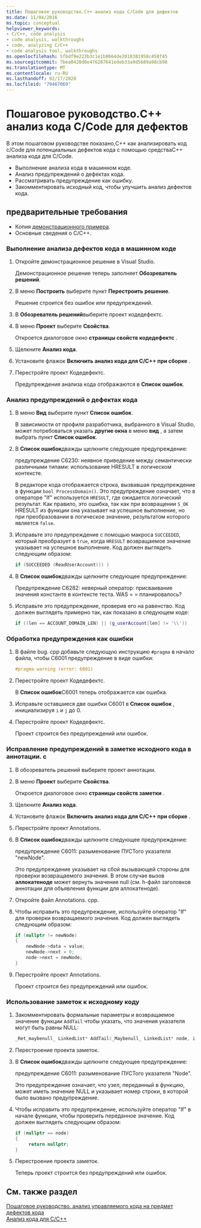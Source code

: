 ```yaml
---
title: Пошаговое руководство.C++ анализ кода C/Code для дефектов
ms.date: 11/04/2016
ms.topic: conceptual
helpviewer_keywords:
- C/C++, code analysis
- code analysis, walkthroughs
- code, analyzing C/C++
- code analysis tool, walkthroughs
ms.openlocfilehash: 5fbdf9e223b3c1e1b8664de2018381958c458f45
ms.sourcegitcommit: 7bea0420d0e476287641edeb33a9d5689a98cb98
ms.translationtype: MT
ms.contentlocale: ru-RU
ms.lasthandoff: 02/17/2020
ms.locfileid: "79467069"
---
```

# <a name="walkthrough-analyzing-cc-code-for-defects"></a>Пошаговое руководство.C++ анализ кода C/Code для дефектов

В этом пошаговом руководстве показано,C++ как анализировать код c/Code для потенциальных дефектов кода с помощью средстваC++ анализа кода для C/Code.

- Выполнение анализа кода в машинном коде.
- Анализ предупреждений о дефектах кода.
- Рассматривать предупреждение как ошибку.
- Закомментировать исходный код, чтобы улучшить анализ дефектов кода.

## <a name="prerequisites"></a>предварительные требования

- Копия [демонстрационного примера](../code-quality/demo-sample.md).
- Основные сведения о C/C++.

### <a name="to-run-code-defect-analysis-on-native-code"></a>Выполнение анализа дефектов кода в машинном коде

1. Откройте демонстрационное решение в Visual Studio.

     Демонстрационное решение теперь заполняет **Обозреватель решений**.

1. В меню **Построить** выберите пункт **Перестроить решение**.

     Решение строится без ошибок или предупреждений.

1. В **Обозреватель решений**выберите проект кодедефектс.

1. В меню **Проект** выберите **Свойства**.

     Откроется диалоговое окно **страницы свойств кодедефектс** .

1. Щелкните **Анализ кода**.

1. Установите флажок **Включить анализ кода для C/C++ при сборке** .

1. Перестройте проект Кодедефектс.

     Предупреждения анализа кода отображаются в **Список ошибок**.

### <a name="to-analyze-code-defect-warnings"></a>Анализ предупреждений о дефектах кода

1. В меню **Вид** выберите пункт **Список ошибок**.

     В зависимости от профиля разработчика, выбранного в Visual Studio, может потребоваться указать **другие окна** в меню **вид** , а затем выбрать пункт **Список ошибок**.

1. В **Список ошибок**дважды щелкните следующее предупреждение:

     предупреждение C6230: неявное приведение между семантически различными типами: использование HRESULT в логическом контексте.

     В редакторе кода отображается строка, вызвавшая предупреждение в функции `bool ProcessDomain()`. Это предупреждение означает, что в операторе "If" используется `HRESULT`, где ожидается логический результат.  Как правило, это ошибка, так как при возвращении `S_OK` HRESULT из функции она указывает на успешное выполнение, но при преобразовании в логическое значение, результатом которого является `false`.

1. Исправьте это предупреждение с помощью макроса `SUCCEEDED`, который преобразует в `true`, когда `HRESULT` возвращаемое значение указывает на успешное выполнение. Код должен выглядеть следующим образом:

   ```cpp
   if (SUCCEEDED (ReadUserAccount()) )
   ```

1. В **Список ошибок**дважды щелкните следующее предупреждение:

     Предупреждение C6282: неверный оператор: присваивание значения константе в контексте теста. WAS = = планировалось?

1. Исправьте это предупреждение, проверив его на равенство. Код должен выглядеть примерно так, как показано в следующем коде:

   ```cpp
   if ((len == ACCOUNT_DOMAIN_LEN) || (g_userAccount[len] != '\\'))
   ```

### <a name="to-treat-warning-as-an-error"></a>Обработка предупреждения как ошибки

1. В файле bug. cpp добавьте следующую инструкцию `#pragma` в начало файла, чтобы C6001 предупреждение в виде ошибки:

   ```cpp
   #pragma warning (error: 6001)
   ```

1. Перестройте проект Кодедефектс.

     В **Список ошибок**C6001 теперь отображается как ошибка.

1. Исправьте оставшиеся две ошибки C6001 в **Список ошибок** , инициализируя `i` и `j` до 0.

1. Перестройте проект Кодедефектс.

     Проект строится без предупреждений или ошибок.

### <a name="to-correct-the-source-code-annotation-warnings-in-annotationc"></a>Исправление предупреждений в заметке исходного кода в аннотации. c

1. В обозреватель решений выберите проект аннотации.

1. В меню **Проект** выберите **Свойства**.

     Откроется диалоговое окно **страницы свойств заметки** .

1. Щелкните **Анализ кода**.

1. Установите флажок **Включить анализ кода для C/C++ при сборке** .

1. Перестройте проект Annotations.

1. В **Список ошибок**дважды щелкните следующее предупреждение:

     предупреждение C6011: разыменование ПУСТого указателя "newNode".

     Это предупреждение указывает на сбой вызывающей стороны для проверки возвращаемого значения. В этом случае вызов **аллокатеноде** может вернуть значение null (см. h-файл заголовков аннотации для объявления функции для аллокатеноде).

1. Откройте файл Annotations. cpp.

1. Чтобы исправить это предупреждение, используйте оператор "If" для проверки возвращаемого значения. Код должен выглядеть следующим образом:

   ```cpp
   if (nullptr != newNode)
   {
       newNode->data = value;
       newNode->next = 0;
       node->next = newNode;
   }
   ```

1. Перестройте проект Annotations.

     Проект строится без предупреждений или ошибок.

### <a name="to-use-source-code-annotation"></a>Использование заметок к исходному коду

1. Закомментировать формальные параметры и возвращаемое значение функции `AddTail` чтобы указать, что значения указателя могут быть равны NULL:

   ```cpp
   _Ret_maybenull_ LinkedList* AddTail(_Maybenull_ LinkedList* node, int value)
   ```

1. Перестроение проекта заметок.

1. В **Список ошибок**дважды щелкните следующее предупреждение:

     предупреждение C6011: разыменование ПУСТого указателя "Node".

     Это предупреждение означает, что узел, переданный в функцию, может иметь значение NULL и указывает номер строки, в которой было вызвано предупреждение.

1. Чтобы исправить это предупреждение, используйте оператор "If" в начале функции, чтобы проверить переданное значение. Код должен выглядеть следующим образом:

   ```cpp
   if (nullptr == node)
   {
        return nullptr;
   }
   ```

1. Перестроение проекта заметок.

     Теперь проект строится без предупреждений или ошибок.

## <a name="see-also"></a>См. также раздел

[Пошаговое руководство. анализ управляемого кода на предмет дефектов кода](/visualstudio/code-quality/walkthrough-analyzing-managed-code-for-code-defects)\
[Анализ кода для C/C++](../code-quality/code-analysis-for-c-cpp-overview.md)
